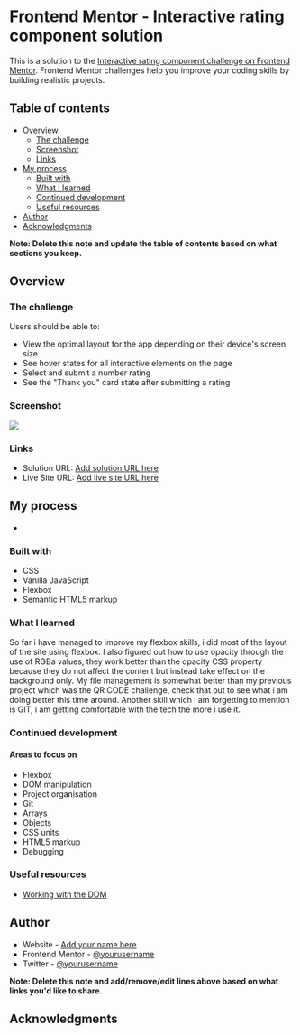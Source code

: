 # Frontend Mentor - Interactive rating component solution

This is a solution to the [Interactive rating component challenge on Frontend Mentor](https://www.frontendmentor.io/challenges/interactive-rating-component-koxpeBUmI). Frontend Mentor challenges help you improve your coding skills by building realistic projects. 

## Table of contents

- [Overview](#overview)
  - [The challenge](#the-challenge)
  - [Screenshot](#screenshot)
  - [Links](#links)
- [My process](#my-process)
  - [Built with](#built-with)
  - [What I learned](#what-i-learned)
  - [Continued development](#continued-development)
  - [Useful resources](#useful-resources)
- [Author](#author)
- [Acknowledgments](#acknowledgments)

**Note: Delete this note and update the table of contents based on what sections you keep.**

## Overview

### The challenge

Users should be able to:

- View the optimal layout for the app depending on their device's screen size
- See hover states for all interactive elements on the page
- Select and submit a number rating
- See the "Thank you" card state after submitting a rating

### Screenshot

![](./screenshot.jpg)

### Links

- Solution URL: [Add solution URL here](https://your-solution-url.com)
- Live Site URL: [Add live site URL here](https://your-live-site-url.com)

## My process

- 

### Built with

- CSS
- Vanilla JavaScript
- Flexbox
- Semantic HTML5 markup

### What I learned
 
 So far i have managed to improve my flexbox skills, i did most of the layout of the site using flexbox.
I also figured out how to use opacity through the use of RGBa values, they work better than the opacity CSS property because they do not affect the 
content but instead take effect on the background only.
My file management is somewhat better than my previous project which was the QR CODE challenge, check that out to see what i am doing better this time around.
Another skill which i am forgetting to mention is GIT, i am getting comfortable with the tech the more i use it.

### Continued development

#### Areas to focus on

- Flexbox
- DOM manipulation
- Project organisation
- Git
- Arrays
- Objects
- CSS units
- HTML5 markup
- Debugging
### Useful resources

- [Working with the DOM](https://developer.mozilla.org/en-US/docs/Learn/JavaScript/Client-side_web_APIs/Manipulating_documents)
## Author

- Website - [Add your name here](https://www.your-site.com)
- Frontend Mentor - [@yourusername](https://www.frontendmentor.io/profile/yourusername)
- Twitter - [@yourusername](https://www.twitter.com/yourusername)

**Note: Delete this note and add/remove/edit lines above based on what links you'd like to share.**

## Acknowledgments

